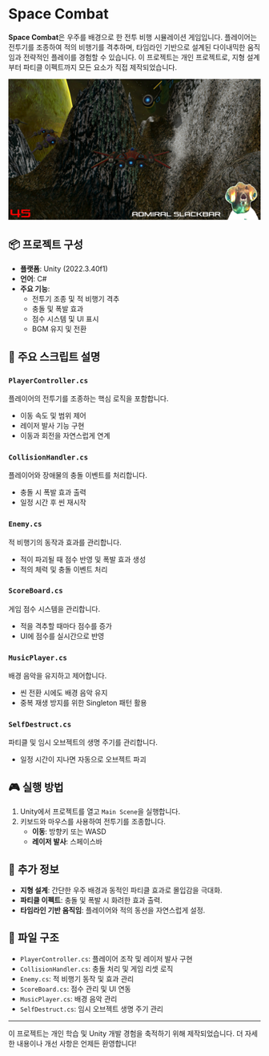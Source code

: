 # Space Combat

**Space Combat**은 우주를 배경으로 한 전투 비행 시뮬레이션 게임입니다. 플레이어는 전투기를 조종하여 적의 비행기를 격추하며, 타임라인 기반으로 설계된 다이내믹한 움직임과 전략적인 플레이를 경험할 수 있습니다. 이 프로젝트는 개인 프로젝트로, 지형 설계부터 파티클 이펙트까지 모든 요소가 직접 제작되었습니다.

![이미지 설명](playScreenShot.png)

## 📦 프로젝트 구성

- **플랫폼**: Unity (2022.3.40f1)
- **언어**: C#
- **주요 기능**:
  - 전투기 조종 및 적 비행기 격추
  - 충돌 및 폭발 효과
  - 점수 시스템 및 UI 표시
  - BGM 유지 및 전환

## 🚀 주요 스크립트 설명

### `PlayerController.cs`

플레이어의 전투기를 조종하는 핵심 로직을 포함합니다.

- 이동 속도 및 범위 제어
- 레이저 발사 기능 구현
- 이동과 회전을 자연스럽게 연계

### `CollisionHandler.cs`

플레이어와 장애물의 충돌 이벤트를 처리합니다.

- 충돌 시 폭발 효과 출력
- 일정 시간 후 씬 재시작

### `Enemy.cs`

적 비행기의 동작과 효과를 관리합니다.

- 적이 파괴될 때 점수 반영 및 폭발 효과 생성
- 적의 체력 및 충돌 이벤트 처리

### `ScoreBoard.cs`

게임 점수 시스템을 관리합니다.

- 적을 격추할 때마다 점수를 증가
- UI에 점수를 실시간으로 반영

### `MusicPlayer.cs`

배경 음악을 유지하고 제어합니다.

- 씬 전환 시에도 배경 음악 유지
- 중복 재생 방지를 위한 Singleton 패턴 활용

### `SelfDestruct.cs`

파티클 및 임시 오브젝트의 생명 주기를 관리합니다.

- 일정 시간이 지나면 자동으로 오브젝트 파괴

## 🎮 실행 방법

1. Unity에서 프로젝트를 열고 `Main Scene`을 실행합니다.
2. 키보드와 마우스를 사용하여 전투기를 조종합니다.
   - **이동**: 방향키 또는 WASD
   - **레이저 발사**: 스페이스바

## 🌌 추가 정보

- **지형 설계**: 간단한 우주 배경과 동적인 파티클 효과로 몰입감을 극대화.
- **파티클 이펙트**: 충돌 및 폭발 시 화려한 효과 출력.
- **타임라인 기반 움직임**: 플레이어와 적의 동선을 자연스럽게 설정.

## 📂 파일 구조

- `PlayerController.cs`: 플레이어 조작 및 레이저 발사 구현
- `CollisionHandler.cs`: 충돌 처리 및 게임 리셋 로직
- `Enemy.cs`: 적 비행기 동작 및 효과 관리
- `ScoreBoard.cs`: 점수 관리 및 UI 연동
- `MusicPlayer.cs`: 배경 음악 관리
- `SelfDestruct.cs`: 임시 오브젝트 생명 주기 관리

---

이 프로젝트는 개인 학습 및 Unity 개발 경험을 축적하기 위해 제작되었습니다. 더 자세한 내용이나 개선 사항은 언제든 환영합니다!
